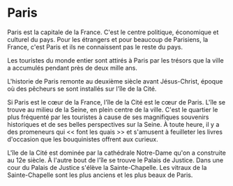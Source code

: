 # Paris

Paris est la capitale de la France.
C'est le centre politique, économique et
culturel du pays. Pour les étrangers et
pour beaucoup de Parisiens, la France,
c'est Paris et ils ne connaissent pas le
reste du pays.

Les touristes du monde entier sont attirés
à Paris par les trésors que la ville a
accumulés pendant près de deux mille ans.

L'historie de Paris remonte au deuxième siècle
avant Jésus-Christ, époque où des pêcheurs se
sont installés sur l'île de la Cité.

Si Paris est le cœur de la France, l'île de la Cité
est le cœur de Paris. L'île se trouve au milieu
de la Seine, en plein centre de la ville. C'est
le quartier le plus fréquenté par les touristes à
cause de ses magnifiques souvenirs historiques
et de ses belles perspectives sur la Seine. À toute
heure, il y a des promeneurs qui << font les quais >>
et s'amusent à feuilleter les livres d'occasion que
les bouquinistes offrent aux curieux.

L'île de la Cité est dominée par la cathédrale Notre-Dame
qu'on a construite au 12e siècle. À l'autre bout de l'île
se trouve le Palais de Justice. Dans une cour du Palais
de Justice s'élève la Sainte-Chapelle. Les vitraux de
la Sainte-Chapelle sont les plus anciens et les plus beaux de
Paris.